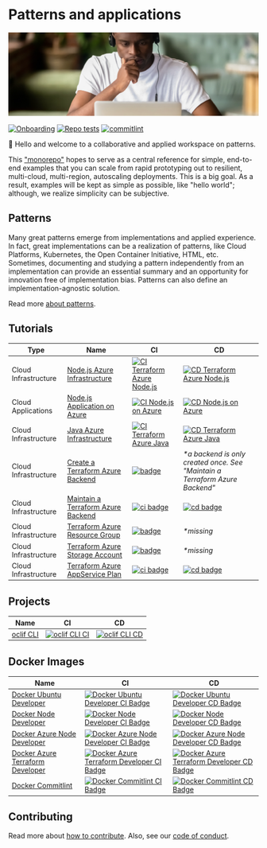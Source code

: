 # Patterns and applications

![tutorials-banner](./media/tutorial-banner.png)

[![Onboarding][badge-onboarding]][devops-onboarding] [![Repo tests][badge-repo]][devops-repo] [![commitlint][badge-commitlint]][devops-commitlint]

👋 Hello and welcome to a collaborative and applied workspace on patterns.

This ["monorepo"][monorepo] hopes to serve as a central reference for simple, end-to-end examples that you can scale from rapid prototyping out to resilient, multi-cloud, multi-region, autoscaling deployments. This is a big goal. As a result, examples will be kept as simple as possible, like "hello world"; although, we realize simplicity can be subjective.

## Patterns

Many great patterns emerge from implementations and applied experience. In fact, great implementations can be a realization of patterns, like Cloud Platforms, Kubernetes, the Open Container Initiative, HTML, etc. Sometimes, documenting and studying a pattern independently from an implementation can provide an essential summary and an opportunity for innovation free of implementation bias. Patterns can also define an implementation-agnostic solution.

Read more [about patterns][patterns].

## Tutorials

| Type                 | Name                                                                          | CI                                                                                                             | CD                                                                                                             |
| -------------------- | ----------------------------------------------------------------------------- | -------------------------------------------------------------------------------------------------------------- | -------------------------------------------------------------------------------------------------------------- |
| Cloud Infrastructure | [Node.js Azure Infrastructure][tutorials-node-azure]                          | [![CI Terraform Azure Node.js][badge-tutorials-node-azure-infrastructure-ci]][tutorials-node-azure]            | [![CD Terraform Azure Node.js][badge-tutorials-node-azure-infrastructure-cd]][tutorials-node-azure]            |
| Cloud Applications   | [Node.js Application on Azure][tutorials-node-azure]                          | [![CI Node.js on Azure][badge-tutorials-node-azure-app-ci]][tutorials-node-azure]                              | [![CD Node.js on Azure][badge-tutorials-node-azure-app-cd]][tutorials-node-azure]                              |
| Cloud Infrastructure | [Java Azure Infrastructure][tutorials-java-azure]                             | [![CI Terraform Azure Java][badge-tutorials-java-azure-infrastructure-ci]][tutorials-java-azure]               | [![CD Terraform Azure Java][badge-tutorials-java-azure-infrastructure-cd]][tutorials-java-azure]               |
| Cloud Infrastructure | [Create a Terraform Azure Backend][tutorials-terraform-azure-backend]         | [![badge][badge-tutorials-terraform-azure-backend-create]][tutorials-terraform-azure-backend]                  | _\*a backend is only created once. See "Maintain a Terraform Azure Backend"_                                   |
| Cloud Infrastructure | [Maintain a Terraform Azure Backend][tutorials-terraform-azure-backend]       | [![ci badge][badge-tutorials-terraform-azure-backend-maintain-ci]][tutorials-terraform-azure-backend]          | [![cd badge][badge-tutorials-terraform-azure-backend-maintain-cd]][tutorials-terraform-azure-backend]          |
| Cloud Infrastructure | [Terraform Azure Resource Group][tutorials-terraform-azure-rg]                | [![badge][badge-tutorials-terraform-azure-rg]][tutorials-terraform-azure-rg]                                   | _\*missing_                                                                                                    |
| Cloud Infrastructure | [Terraform Azure Storage Account][tutorials-terraform-azure-storage-account]  | [![badge][badge-tutorials-terraform-azure-storage-account]][tutorials-terraform-azure-storage-account]         | _\*missing_                                                                                                    |
| Cloud Infrastructure | [Terraform Azure AppService Plan][tutorials-terraform-azure-app-service-plan] | [![ci badge][badge-tutorials-terraform-azure-app-service-plan-ci]][tutorials-terraform-azure-app-service-plan] | [![cd badge][badge-tutorials-terraform-azure-app-service-plan-cd]][tutorials-terraform-azure-app-service-plan] |

## Projects

| Name                   | CI                                                        | CD                                                        |
| ---------------------- | --------------------------------------------------------- | --------------------------------------------------------- |
| [oclif CLI][oclif-cli] | [![oclif CLI CI][oclif-cli-ci-workflow-badge]][oclif-cli] | [![oclif CLI CD][oclif-cli-cd-workflow-badge]][oclif-cli] |

## Docker Images

| Name                                                    | CI                                                                                                         | CD                                                                                                         |
| ------------------------------------------------------- | ---------------------------------------------------------------------------------------------------------- | ---------------------------------------------------------------------------------------------------------- |
| [Docker Ubuntu Developer][docker-ubuntu]                | [![Docker Ubuntu Developer CI Badge][docker-ubuntu-ci-workflow-badge]][docker-ubuntu]                      | [![Docker Ubuntu Developer CD Badge][docker-ubuntu-cd-workflow-badge]][docker-ubuntu]                      |
| [Docker Node Developer][docker-node]                    | [![Docker Node Developer CI Badge][docker-node-ci-workflow-badge]][docker-node]                            | [![Docker Node Developer CD Badge][docker-node-cd-workflow-badge]][docker-node]                            |
| [Docker Azure Node Developer][docker-az-node]           | [![Docker Azure Node Developer CI Badge][docker-az-node-ci-workflow-badge]][docker-az-node]                | [![Docker Azure Node Developer CD Badge][docker-az-node-cd-workflow-badge]][docker-az-node]                |
| [Docker Azure Terraform Developer][docker-az-terraform] | [![Docker Azure Terraform Developer CI Badge][docker-az-terraform-ci-workflow-badge]][docker-az-terraform] | [![Docker Azure Terraform Developer CD Badge][docker-az-terraform-cd-workflow-badge]][docker-az-terraform] |
| [Docker Commitlint][docker-commitlint]                  | [![Docker Commitlint CI Badge][docker-commitlint-ci-workflow-badge]][docker-commitlint]                    | [![Docker Commitlint CD Badge][docker-commitlint-cd-workflow-badge]][docker-commitlint]                    |

## Contributing

Read more about [how to contribute][contributing]. Also, see our [code of conduct][code-of-conduct].

[contributing]: ./docs/CONTRIBUTING.md
[code-of-conduct]: ./docs/CODE_OF_CONDUCT.md
[patterns]: ./docs/patterns/#readme
[monorepo]: https://en.wikipedia.org/wiki/Monorepo
[badge-onboarding]: https://github.com/ourchitecture/panda/workflows/onboarding/badge.svg
[devops-onboarding]: https://github.com/ourchitecture/panda/actions?query=workflow%3AOnboarding
[badge-repo]: https://github.com/ourchitecture/panda/workflows/repo-test/badge.svg
[devops-repo]: https://github.com/ourchitecture/panda/actions?query=workflow%3A%22Repo+tests%22
[badge-commitlint]: https://github.com/ourchitecture/panda/workflows/commitlint/badge.svg
[devops-commitlint]: https://github.com/ourchitecture/panda/actions?query=workflow%3Acommitlint
[tutorials-terraform-azure-backend]: ./src/tutorials/terraform/azure/backend/#readme
[badge-tutorials-terraform-azure-backend-create]: https://github.com/ourchitecture/panda/workflows/tutorials-terraform-azure-backend-create/badge.svg
[badge-tutorials-terraform-azure-backend-maintain-ci]: https://github.com/ourchitecture/panda/workflows/tutorials-terraform-azure-backend-maintain_ci/badge.svg
[badge-tutorials-terraform-azure-backend-maintain-cd]: https://github.com/ourchitecture/panda/workflows/tutorials-terraform-azure-backend-maintain_cd/badge.svg
[tutorials-terraform-azure-rg]: ./src/tutorials/terraform/azure/resource-group/#readme
[badge-tutorials-terraform-azure-rg]: https://github.com/ourchitecture/panda/workflows/tutorials-terraform-azure-resource_group/badge.svg
[tutorials-terraform-azure-app-service-plan]: ./src/tutorials/terraform/azure/app-service-plan/#readme
[badge-tutorials-terraform-azure-app-service-plan-ci]: https://github.com/ourchitecture/panda/workflows/tutorials-terraform-azure-app_service_plan_ci/badge.svg
[badge-tutorials-terraform-azure-app-service-plan-cd]: https://github.com/ourchitecture/panda/workflows/tutorials-terraform-azure-app_service_plan_cd/badge.svg
[tutorials-terraform-azure-storage-account]: ./src/tutorials/terraform/azure/storage-account/#readme
[badge-tutorials-terraform-azure-storage-account]: https://github.com/ourchitecture/panda/workflows/tutorials-terraform-azure-storage_account/badge.svg
[tutorials-node-azure]: ./src/tutorials/node/azure/#readme
[badge-tutorials-node-azure-app-ci]: https://github.com/ourchitecture/panda/workflows/tutorials_node-azure_app_ci/badge.svg
[badge-tutorials-node-azure-app-cd]: https://github.com/ourchitecture/panda/workflows/tutorials_node-azure_app_cd/badge.svg
[badge-tutorials-node-azure-infrastructure-ci]: https://github.com/ourchitecture/panda/workflows/tutorials_node-azure_infra_ci/badge.svg
[badge-tutorials-node-azure-infrastructure-cd]: https://github.com/ourchitecture/panda/workflows/tutorials_node-azure_infra_cd/badge.svg
[tutorials-java-azure]: ./src/tutorials/java/azure/#readme
[badge-tutorials-java-azure-app-ci]: https://github.com/ourchitecture/panda/workflows/tutorials_java-azure_app_ci/badge.svg
[badge-tutorials-java-azure-app-cd]: https://github.com/ourchitecture/panda/workflows/tutorials_java-azure_app_cd/badge.svg
[badge-tutorials-java-azure-infrastructure-ci]: https://github.com/ourchitecture/panda/workflows/tutorials_java-azure_infra_ci/badge.svg
[badge-tutorials-java-azure-infrastructure-cd]: https://github.com/ourchitecture/panda/workflows/tutorials_java-azure_infra_cd/badge.svg
[oclif-cli-ci-workflow-badge]: https://github.com/ourchitecture/panda/workflows/cli-node-oclif_ci/badge.svg
[oclif-cli-cd-workflow-badge]: https://github.com/ourchitecture/panda/workflows/cli-node-oclif_cd/badge.svg
[oclif-cli]: ./src/cli/node/oclif/#readme
[docker-ubuntu-ci-workflow-badge]: https://github.com/ourchitecture/panda/workflows/docker-devops-ubuntu_ci/badge.svg
[docker-ubuntu-cd-workflow-badge]: https://github.com/ourchitecture/panda/workflows/docker-devops-ubuntu_cd/badge.svg
[docker-ubuntu]: ./src/docker/devops/ubuntu/#readme
[docker-node-ci-workflow-badge]: https://github.com/ourchitecture/panda/workflows/docker-devops-node_ci/badge.svg
[docker-node-cd-workflow-badge]: https://github.com/ourchitecture/panda/workflows/docker-devops-node_cd/badge.svg
[docker-node]: ./src/docker/devops/node/#readme
[docker-az-node-ci-workflow-badge]: https://github.com/ourchitecture/panda/workflows/docker-devops-az-node_ci/badge.svg
[docker-az-node-cd-workflow-badge]: https://github.com/ourchitecture/panda/workflows/docker-devops-az-node_cd/badge.svg
[docker-az-node]: ./src/docker/devops/az-node/#readme
[docker-az-terraform-ci-workflow-badge]: https://github.com/ourchitecture/panda/workflows/docker-devops-az-terraform_ci/badge.svg
[docker-az-terraform-cd-workflow-badge]: https://github.com/ourchitecture/panda/workflows/docker-devops-az-terraform_cd/badge.svg
[docker-az-terraform]: ./src/docker/devops/az-terraform/#readme
[docker-commitlint-ci-workflow-badge]: https://github.com/ourchitecture/panda/workflows/docker-devops-commitlint_ci/badge.svg
[docker-commitlint-cd-workflow-badge]: https://github.com/ourchitecture/panda/workflows/docker-devops-commitlint_cd/badge.svg
[docker-commitlint]: ./src/docker/devops/commitlint/#readme
